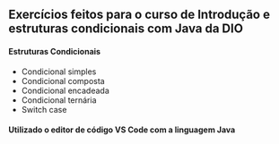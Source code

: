 ## Exercícios feitos para o curso de Introdução e estruturas condicionais com Java da DIO

#### Estruturas Condicionais

* Condicional simples
* Condicional composta
* Condicional encadeada
* Condicional ternária
* Switch case
#### Utilizado o editor de código VS Code com a linguagem Java

